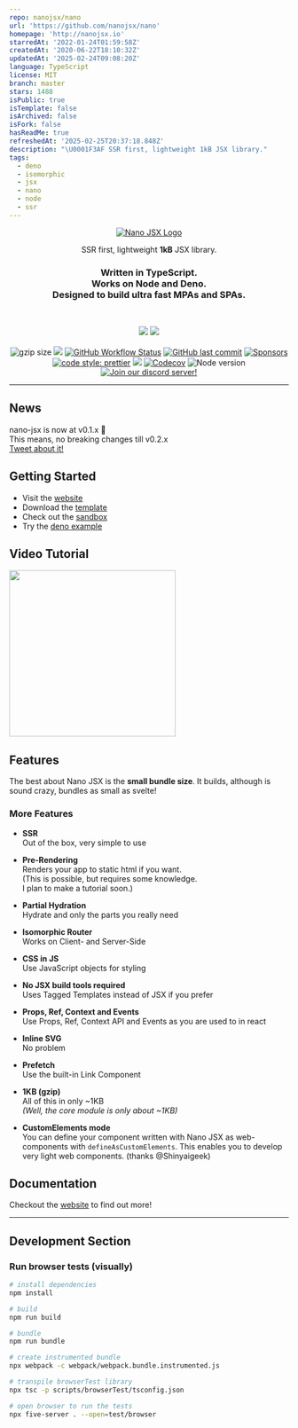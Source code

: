 ```yaml
---
repo: nanojsx/nano
url: 'https://github.com/nanojsx/nano'
homepage: 'http://nanojsx.io'
starredAt: '2022-01-24T01:59:58Z'
createdAt: '2020-06-22T18:10:32Z'
updatedAt: '2025-02-24T09:08:20Z'
language: TypeScript
license: MIT
branch: master
stars: 1488
isPublic: true
isTemplate: false
isArchived: false
isFork: false
hasReadMe: true
refreshedAt: '2025-02-25T20:37:18.848Z'
description: "\U0001F3AF SSR first, lightweight 1kB JSX library."
tags:
  - deno
  - isomorphic
  - jsx
  - nano
  - node
  - ssr
---
```


<p align="center">
  <a href="http://nanojsx.io/">
  <!-- https://docs.github.com/en/get-started/writing-on-github/getting-started-with-writing-and-formatting-on-github/basic-writing-and-formatting-syntax#specifying-the-theme-an-image-is-shown-to -->
  <picture>
    <source media="(prefers-color-scheme: dark)" srcset="https://raw.githubusercontent.com/nanojsx/nano/master/readme/nano-jsx-logo-dark.svg">
    <source media="(prefers-color-scheme: light)" srcset="https://raw.githubusercontent.com/nanojsx/nano/master/readme/nano-jsx-logo.svg">
    <img alt="Nano JSX Logo" src="https://raw.githubusercontent.com/nanojsx/nano/master/readme/nano-jsx-logo.svg">
  </picture>
  </a>
</p>

<p align="center">
  SSR first, lightweight <b>1kB</b> JSX library.
</p>

</div>

<h3 align="center">
  Written in TypeScript.<br />
  Works on Node and Deno.<br />
  Designed to build ultra fast MPAs and SPAs.
</h3>

<br/>

<p align="center">  
  <a href="https://www.npmjs.com/package/nano-jsx"><img src="https://img.shields.io/badge/available%20on-npmjs.com-lightgrey.svg?logo=node.js&logoColor=339933&labelColor=white&style=flat-square"></a>
  <a href="https://deno.land/x/nano_jsx"><img src="https://img.shields.io/badge/available%20on-deno.land/x-lightgrey.svg?logo=deno&labelColor=black&style=flat-square"></a>
  <br/><br/>
  <img src="https://img.badgesize.io/nanojsx/nano/master/bundles/nano.core.min.js?compression=gzip&style=flat-square" alt="gzip size">
  <a href="https://github.com/nanojsx/nano/actions?query=workflow%3ANodeJS"><img src="https://img.shields.io/github/actions/workflow/status/nanojsx/nano/nodejs.yml?branch=master&label=NodeJS&logo=github&style=flat-square"></a>
  <a href="https://github.com/nanojsx/nano/actions?query=workflow%3ADeno"><img alt="GitHub Workflow Status" src="https://img.shields.io/github/actions/workflow/status/nanojsx/nano/deno.yml?branch=master&label=Deno&logo=github&style=flat-square"></a>
  <a href="https://github.com/nanojsx/nano/commits/master"><img src="https://img.shields.io/github/last-commit/nanojsx/nano.svg?style=flat-square" alt="GitHub last commit"></a>
  <a href="https://github.com/sponsors/yandeu"><img src="https://img.shields.io/github/sponsors/yandeu?style=flat-square" alt="Sponsors"></a>
  <a href="https://github.com/prettier/prettier"><img src="https://img.shields.io/badge/code_style-prettier-ff69b4.svg?style=flat-square" alt="code style: prettier"></a>
  <a href="https://www.typescriptlang.org/"><img src="https://img.shields.io/badge/built%20with-TypeScript-blue?style=flat-square"></a>
  <a href="https://codecov.io/gh/nanojsx/nano"><img src="https://img.shields.io/codecov/c/github/nanojsx/nano?logo=codecov&style=flat-square" alt="Codecov"/></a>
  <img src="https://img.shields.io/node/v/nano-jsx.svg?style=flat-square" alt="Node version"/>
  <a href="https://discord.gg/96PGJeB8xf"> <img src="https://img.shields.io/discord/912874504877912075?color=%237289da&label=discord&logo=discord" alt="Join our discord server!"></a>
</p>

<hr>

## News

nano-jsx is now at v0.1.x 🎉  
This means, no breaking changes till v0.2.x  
[Tweet about it!](http://twitter.com/share?text=nano-jsx%20has%20reached%20v0.1!&url=https://nanojsx.io/)

## Getting Started

- Visit the [website](http://nanojsx.io/)
- Download the [template](https://github.com/nanojsx/template)
- Check out the [sandbox](https://codepen.io/yandeu/pen/MWKMmbq)
- Try the [deno example](https://github.com/nanojsx/nano-jsx-deno-example)

## Video Tutorial

<a href="https://www.youtube.com/playlist?list=PLC2Z8IWl1XDJI4Ah7ABolQ79AugF_eH1g"><img width="300" src="https://raw.githubusercontent.com/nanojsx/nano/master/readme/thumbnail.png" /></a>

## Features

The best about Nano JSX is the **small bundle size**. It builds, although is sound crazy, bundles as small as svelte!

### More Features

- **SSR**  
  Out of the box, very simple to use

- **Pre-Rendering**  
  Renders your app to static html if you want.  
  (This is possible, but requires some knowledge.  
  I plan to make a tutorial soon.)

- **Partial Hydration**  
  Hydrate and only the parts you really need

- **Isomorphic Router**  
  Works on Client- and Server-Side

- **CSS in JS**  
  Use JavaScript objects for styling

- **No JSX build tools required**  
  Uses Tagged Templates instead of JSX if you prefer

- **Props, Ref, Context and Events**  
  Use Props, Ref, Context API and Events as you are used to in react

- **Inline SVG**  
  No problem

- **Prefetch**  
  Use the built-in Link Component

- **1KB (gzip)**  
  All of this in only ~1KB  
  _(Well, the core module is only about ~1KB)_

- **CustomElements mode**  
  You can define your component written with Nano JSX as web-components with `defineAsCustomElements`. This enables you to develop very light web components. (thanks @Shinyaigeek)

## Documentation

Checkout the [website](http://nanojsx.io/) to find out more!

---

## Development Section

### Run browser tests (visually)

```bash
# install dependencies
npm install

# build
npm run build

# bundle
npm run bundle

# create instrumented bundle
npx webpack -c webpack/webpack.bundle.instrumented.js

# transpile browserTest library
npx tsc -p scripts/browserTest/tsconfig.json

# open browser to run the tests
npx five-server . --open=test/browser
```
